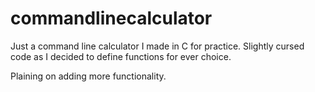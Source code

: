 # commandlinecalculator
Just a command line calculator I made in C for practice. Slightly cursed code as I decided to define functions for ever choice.

Plaining on adding more functionality.
